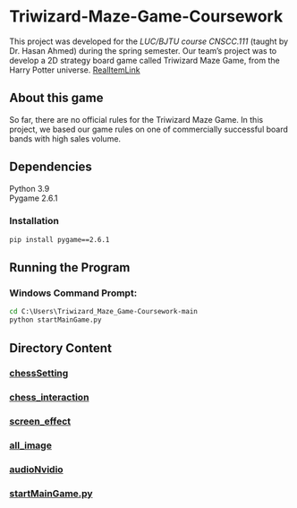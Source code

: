 # Triwizard-Maze-Game-Coursework
This project was developed for the *LUC/BJTU course CNSCC.111* (taught by Dr. Hasan Ahmed) during the spring semester. Our team’s project was to develop a 2D strategy board game called Triwizard Maze Game, from the Harry Potter universe. [RealItemLink](https://www.amazon.co.uk/Goliath-Games-4331-06-Potter-Tri-Wizard/dp/B01LYHF6ER/ref=asc_df_B01LYHF6ER/?tag=googshopuk-21&linkCode=df0&hvadid=310869104636&hvpos=&hvnetw=g&hvrand=8971483422015750214&hvpone=&hvptwo=&hvqmt=&hvdev=c&hvdvcmdl=&hvlocint=&hvlocphy=9046582&hvtargid=pla-379840404184&th=1)
## About this game
So far, there are no official rules for the Triwizard Maze Game. In this project, we based our game rules on one of commercially successful board bands with high sales volume.

## Dependencies
Python 3.9  
Pygame 2.6.1
### Installation
```cmd
pip install pygame==2.6.1
```
## Running the Program
### Windows Command Prompt:
```cmd
cd C:\Users\Triwizard_Maze_Game-Coursework-main
python startMainGame.py
```
## Directory Content
### [chessSetting](chessSetting)

### [chess_interaction](chess_interaction)

### [screen_effect](screen_effect)

### [all_image](all_image)

### [audioNvidio](audioNvidio)

### [startMainGame.py](startMainGame.py)
